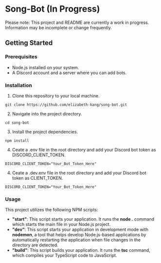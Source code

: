 # Song-Bot (In Progress)

Please note: This project and README are currently a work in progress. Information may be incomplete or change frequently.

## Getting Started

### Prerequisites
- Node.js installed on your system.
- A Discord account and a server where you can add bots.

### Installation
1. Clone this repository to your local machine.
```
git clone https://github.com/elizabeth-kang/song-bot.git
```
2. Navigate into the project directory.
```
cd song-bot
```
3. Install the project dependencies.
```
npm install
```
4. Ceate a .env file in the root directory and add your Discord bot token as DISCORD_CLIENT_TOKEN.
```
DISCORD_CLIENT_TOKEN="Your_Bot_Token_Here"
```
4. Ceate a .dev.env file in the root directory and add your Discord bot token as CLIENT_TOKEN.
```
DISCORD_CLIENT_TOKEN="Your_Bot_Token_Here"
```

### Usage
This project utilizes the following NPM scripts:

- **"start"**: This script starts your application. It runs the **node .** command which starts the main file in your Node.js project.
- **"dev"**: This script starts your application in development mode with **nodemon**, a tool that helps develop Node.js-based applications by automatically restarting the application when file changes in the directory are detected.
- **"build"**: This script builds your application. It runs the **tsc** command, which compiles your TypeScript code to JavaScript.
